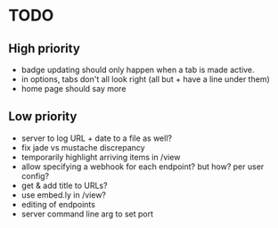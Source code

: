 # TODO

## High priority

- badge updating should only happen when a tab is made active.
- in options, tabs don't all look right (all but + have a line under them)
- home page should say more

## Low priority

- server to log URL + date to a file as well?
- fix jade vs mustache discrepancy
- temporarily highlight arriving items in /view
- allow specifying a webhook for each endpoint?  but how? per user config?
- get & add title to URLs?
- use embed.ly in /view?
- editing of endpoints
- server command line arg to set port
